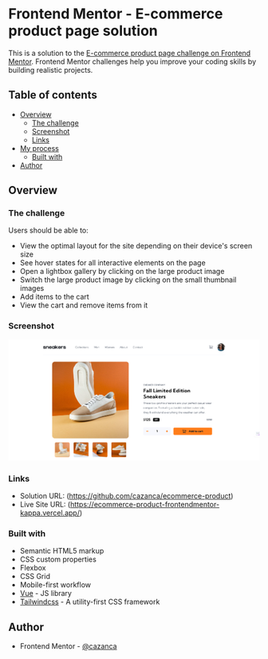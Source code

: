 # Frontend Mentor - E-commerce product page solution

This is a solution to the [E-commerce product page challenge on Frontend Mentor](https://www.frontendmentor.io/challenges/ecommerce-product-page-UPsZ9MJp6). Frontend Mentor challenges help you improve your coding skills by building realistic projects.

## Table of contents

- [Overview](#overview)
  - [The challenge](#the-challenge)
  - [Screenshot](#screenshot)
  - [Links](#links)
- [My process](#my-process)
  - [Built with](#built-with)
- [Author](#author)

## Overview

### The challenge

Users should be able to:

- View the optimal layout for the site depending on their device's screen size
- See hover states for all interactive elements on the page
- Open a lightbox gallery by clicking on the large product image
- Switch the large product image by clicking on the small thumbnail images
- Add items to the cart
- View the cart and remove items from it

### Screenshot

![](./screenshot.png)

### Links

- Solution URL: (https://github.com/cazanca/ecommerce-product)
- Live Site URL: (https://ecommerce-product-frontendmentor-kappa.vercel.app/)

### Built with

- Semantic HTML5 markup
- CSS custom properties
- Flexbox
- CSS Grid
- Mobile-first workflow
- [Vue](https://vuejs.org/) - JS library
- [Tailwindcss](https://tailwindcss.com/) - A utility-first CSS framework

## Author

- Frontend Mentor - [@cazanca](https://www.frontendmentor.io/profile/cazanca)
